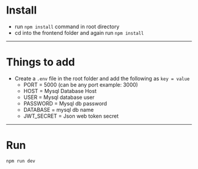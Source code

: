# Install

- run  `npm install` command in root directory
- cd into the frontend folder and again run `npm install`
---

# Things to add

- Create a `.env` file in the root folder and add the following as `key = value`
  - PORT = 5000 (can be any port example: 3000)
  - HOST = Mysql Database Host 
  - USER = Mysql database user
  - PASSWORD = Mysql db password
  - DATABASE = mysql db name
  - JWT_SECRET = Json web token secret
---


# Run
`npm run dev`
